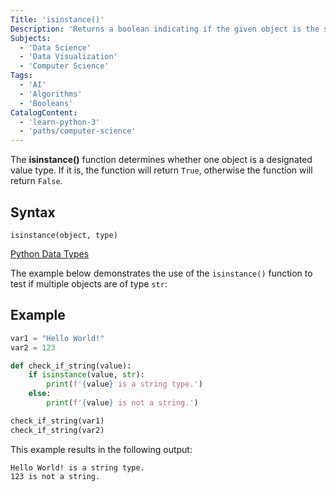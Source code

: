 ```yaml
---
Title: 'isinstance()'
Description: 'Returns a boolean indicating if the given object is the specified type.'
Subjects:
  - 'Data Science'
  - 'Data Visualization'
  - 'Computer Science'
Tags:
  - 'AI'
  - 'Algorithms'
  - 'Booleans'
CatalogContent:
  - 'learn-python-3'
  - 'paths/computer-science'
---
```


The **isinstance()** function determines whether one object is a designated value type. If it is, the function will return `True`, otherwise the function will return `False`.

## Syntax

```pseudo
isinstance(object, type)
```

[Python Data Types](https://www.codecademy.com/resources/docs/python/data-types)

The example below demonstrates the use of the `isinstance()` function to test if multiple objects are of type `str`:

## Example

```py
var1 = "Hello World!"
var2 = 123

def check_if_string(value):
    if isinstance(value, str):
        print(f'{value} is a string type.')
    else:
        print(f'{value} is not a string.')

check_if_string(var1)
check_if_string(var2)
```

This example results in the following output:

```shell
Hello World! is a string type.
123 is not a string.
```
